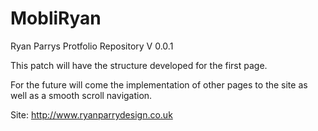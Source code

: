 # MobliRyan

Ryan Parrys Protfolio Repository V 0.0.1

This patch will have the structure developed for the first page.

For the future will come the implementation of other pages to the site as well as a smooth scroll navigation.

Site: http://www.ryanparrydesign.co.uk
